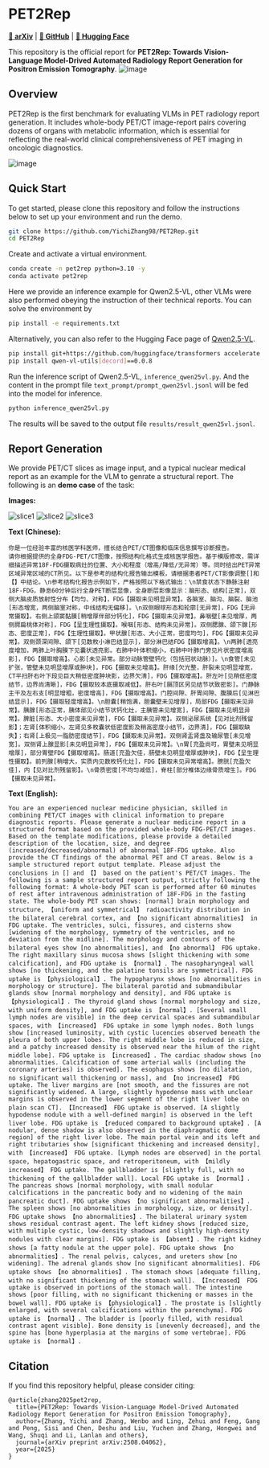 # PET2Rep
[**📖 arXiv**](https://arxiv.org/abs/2508.04062) | [**🎈 GitHub**](https://github.com/YichiZhang98/PET2Rep) | [**🤗 Hugging Face**](https://huggingface.co/datasets/r1pples/PET2Rep)

This repository is the official report for **PET2Rep: Towards Vision-Language Model-Drived Automated Radiology Report Generation for Positron Emission Tomography**.
![image](PET2Rep.png)
## Overview

PET2Rep is the first benchmark for evaluating VLMs in PET radiology report generation. It includes whole-body PET/CT image-report pairs covering dozens of organs with metabolic information, which is essential for reflecting the real-world clinical comprehensiveness of PET imaging in oncologic diagnostics.

![image](Overview.png)

## Quick Start
To get started, please clone this repository and follow the instructions below to set up your environment and run the demo.

```bash
git clone https://github.com/YichiZhang98/PET2Rep.git
cd PET2Rep
```

Create and activate a virtual environment. 
```bash
conda create -n pet2rep python=3.10 -y
conda activate pet2rep
```

Here we provide an inference example for Qwen2.5-VL, other VLMs were also performed obeying the instruction of their technical reports. You can solve the environment by 
```bash
pip install -e requirements.txt
```
Alternatively, you can also refer to the Hugging Face page of [Qwen2.5-VL](https://huggingface.co/Qwen/Qwen2.5-VL-32B-Instruct).
```bash
pip install git+https://github.com/huggingface/transformers accelerate
pip install qwen-vl-utils[decord]==0.0.8
```

Run the inference script of Qwen2.5-VL, `inference_qwen25vl.py`. 
And the content in the prompt file `text_prompt/prompt_qwen25vl.jsonl` will be fed into the model for inference.
```bash
python inference_qwen25vl.py
```
The results will be saved to the output file `results/result_qwen25vl.jsonl`.


## Report Generation
We provide PET/CT slices as image input, and a typical nuclear medical report as an example for the VLM to genrate a structural report. The following is an **demo case** of the task:

**Images:**

![slice1](slice_prompt/demo_90_coronal.jpg)
![slice2](slice_prompt/demo_100_coronal.jpg)
![slice3](slice_prompt/demo_110_coronal.jpg)


**Text (Chinese):**
```
你是一位经验丰富的核医学科医师，擅长结合PET/CT图像和临床信息撰写诊断报告。
请你根据提供的全身FDG-PET/CT图像，按照结构化格式生成核医学报告。基于模版修改，需详细描述异常18F-FDG摄取病灶的位置、大小和程度（增高/降低/无异常）等。同时给出PET异常区域异常区域的CT所见。以下是参考的结构化报告输出模板，请根据患者PET/CT影像调整[]和【】中结论。\n参考结构化报告示例如下，严格按照以下格式输出：\n禁食状态下静脉注射18F-FDG，静息60分钟后行全身PET断层显像，全身断层影像显示：脑形态、结构[正常]，双侧大脑皮质放射性分布【均匀、对称】，FDG【摄取未见明显异常】。各脑室、脑沟、脑裂、脑池[形态增宽，两侧脑室对称，中线结构无偏移]。\n双侧眼球形态和轮廓[无异常]，FDG【无异常摄取】。右侧上颌窦黏膜[稍增厚伴部分钙化]，FDG【摄取未见异常】。鼻咽壁[未见增厚，两侧腭扁桃体对称]，FDG【呈生理性摄取】。喉咽[形态、结构未见异常]。双侧腮腺、颌下腺[形态、密度正常]，FDG【生理性摄取】。甲状腺[形态、大小正常，密度均匀]，FDG【摄取未见异常】。双侧颈深间隙、颌下[见数枚小淋巴结显示]，部分淋巴结FDG【摄取增高】。\n两肺[透亮度增加，两肺上叶胸膜下见囊状透亮影。右肺中叶体积缩小，右肺中叶肺门旁见片状密度增高影]，FDG【摄取增高】。心影[未见异常。部分动脉管壁钙化（包括冠状动脉）]。\n食管[未见扩张，管壁未见明显增厚或肿块]，FDG【摄取未见增高】。肝缘[欠光整，肝裂未见明显增宽，CT平扫肝右叶下段见巨大稍低密度肿块影，边界欠清]，FDG【摄取增高】。肝左叶[见稍低密度结节，边界尚清晰]，FDG【摄取较本底摄取减低】。肝右叶[膈顶区另见结节状致密影]。门静脉主干及左右支[明显增粗，密度增高]，FDG【摄取增高】。门腔间隙、肝胃间隙、腹膜后[见淋巴结显示]，FDG【摄取轻度增高】。\n胆囊[稍饱满，胆囊壁未见增厚]，局部FDG【摄取未见异常】。胰腺[形态正常，胰体部见小结节状钙化灶，主胰管未见增宽]，FDG【摄取未见明显异常】。脾脏[形态、大小密度未见异常]，FDG【摄取未见异常】。双侧泌尿系统【见对比剂残留影】；左肾[体积缩小，左肾见多枚囊状低密度影及稍高密度小结节，边界清]，FDG【摄取缺失】；右肾[上极见一脂肪密度结节]，FDG【摄取未见异常】。双侧肾盂肾盏及输尿管[未见增宽]。双侧肾上腺显影[未见明显异常]，FDG【摄取未见异常】。\n胃[充盈尚可，胃壁未见明显增厚]，部分胃壁FDG【摄取增高】。肠道[充盈欠佳，肠壁未见明显增厚或肿块]，FDG【呈生理性摄取】。前列腺[稍增大，实质内见数枚钙化灶]，FDG【摄取未见异常增高】。膀胱[充盈欠佳]，内【见对比剂残留影】。\n骨质密度[不均匀减低]，脊柱[部分椎体边缘骨质增生]。FDG【摄取未见异常】。
```
**Text (English):**
```
You are an experienced nuclear medicine physician, skilled in combining PET/CT images with clinical information to prepare diagnostic reports. Please generate a nuclear medicine report in a structured format based on the provided whole-body FDG-PET/CT images. Based on the template modifications, please provide a detailed description of the location, size, and degree (increased/decreased/abnormal) of abnormal 18F-FDG uptake. Also provide the CT findings of the abnormal PET and CT areas. Below is a sample structured report output template. Please adjust the conclusions in [] and 【】 based on the patient's PET/CT images. The following is a sample structured report output, strictly following the following format: A whole-body PET scan is performed after 60 minutes of rest after intravenous administration of 18F-FDG in the fasting state. The whole-body PET scan shows: [normal] brain morphology and structure, 【uniform and symmetrical】 radioactivity distribution in the bilateral cerebral cortex, and 【no significant abnormalities】 in FDG uptake. The ventricles, sulci, fissures, and cisterns show [widening of the morphology, symmetry of the ventricles, and no deviation from the midline]. The morphology and contours of the bilateral eyes show [no abnormalities], and 【no abnormal】 FDG uptake. The right maxillary sinus mucosa shows [slight thickening with some calcification], and FDG uptake is 【normal】. The nasopharyngeal wall shows [no thickening, and the palatine tonsils are symmetrical]. FDG uptake is 【physiological】. The hypopharynx shows [no abnormalities in morphology or structure]. The bilateral parotid and submandibular glands show [normal morphology and density], and FDG uptake is 【physiological】. The thyroid gland shows [normal morphology and size, with uniform density], and FDG uptake is 【normal】. [Several small lymph nodes are visible] in the deep cervical spaces and submandibular spaces, with 【increased】 FDG uptake in some lymph nodes. Both lungs show [increased luminosity, with cystic lucencies observed beneath the pleura of both upper lobes. The right middle lobe is reduced in size, and a patchy increased density is observed near the hilum of the right middle lobe]. FDG uptake is 【increased】. The cardiac shadow shows [no abnormalities. Calcification of some arterial walls (including the coronary arteries) is observed]. The esophagus shows [no dilatation, no significant wall thickening or mass], and 【no increased】 FDG uptake. The liver margins are [not smooth, and the fissures are not significantly widened. A large, slightly hypodense mass with unclear margins is observed in the lower segment of the right liver lobe on plain scan CT]. 【Increased】 FDG uptake is observed. [A slightly hypodense nodule with a well-defined margin] is observed in the left liver lobe. FDG uptake is 【reduced compared to background uptake】. [A nodular, dense shadow is also observed in the diaphragmatic dome region] of the right liver lobe. The main portal vein and its left and right tributaries show [significant thickening and increased density], with 【increased】 FDG uptake. [Lymph nodes are observed] in the portal space, hepatogastric space, and retroperitoneum, with 【mildly increased】 FDG uptake. The gallbladder is [slightly full, with no thickening of the gallbladder wall]. Local FDG uptake is 【normal】. The pancreas shows [normal morphology, with small nodular calcifications in the pancreatic body and no widening of the main pancreatic duct]. FDG uptake shows 【no significant abnormalities】. The spleen shows [no abnormalities in morphology, size, or density]. FDG uptake shows 【no abnormalities】. The bilateral urinary system shows residual contrast agent. The left kidney shows [reduced size, with multiple cystic, low-density shadows and slightly high-density nodules with clear margins]. FDG uptake is 【absent】. The right kidney shows [a fatty nodule at the upper pole]. FDG uptake shows 【no abnormalities】. The renal pelvis, calyces, and ureters show [no widening]. The adrenal glands show [no significant abnormalities]. FDG uptake shows 【no abnormalities】. The stomach shows [adequate filling, with no significant thickening of the stomach wall]. 【Increased】 FDG uptake is observed in portions of the stomach wall. The intestine shows [poor filling, with no significant thickening or masses in the bowel wall]. FDG uptake is 【physiological】. The prostate is [slightly enlarged, with several calcifications within the parenchyma]. FDG uptake is 【normal】. The bladder is [poorly filled, with residual contrast agent visible]. Bone density is [unevenly decreased], and the spine has [bone hyperplasia at the margins of some vertebrae]. FDG uptake is 【normal】.
```

## Citation

If you find this repository helpful, please consider citing:
```
@article{zhang2025pet2rep,
  title={PET2Rep: Towards Vision-Language Model-Drived Automated Radiology Report Generation for Positron Emission Tomography},
  author={Zhang, Yichi and Zhang, Wenbo and Ling, Zehui and Feng, Gang and Peng, Sisi and Chen, Deshu and Liu, Yuchen and Zhang, Hongwei and Wang, Shuqi and Li, Lanlan and others},
  journal={arXiv preprint arXiv:2508.04062},
  year={2025}
}
```

